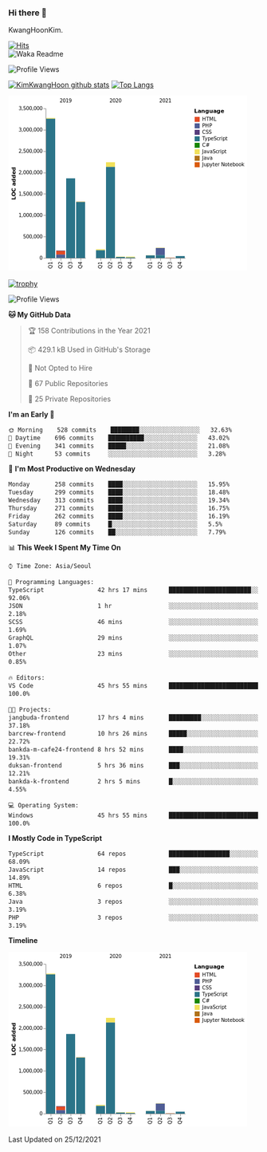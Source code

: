 ### Hi there 👋

KwangHoonKim.

[![Hits](https://hits.seeyoufarm.com/api/count/incr/badge.svg?url=https%3A%2F%2Fgithub.com%2Frhkdgns95)](https://hits.seeyoufarm.com)  
![Waka Readme](https://github.com/rhkdgns95/rhkdgns95/workflows/Waka%20Readme/badge.svg)

![Profile Views](http://img.shields.io/badge/Profile%20Views-0-blue)

[![KimKwangHoon github stats](https://github-readme-stats.vercel.app/api?username=rhkdgns95&show_icons=true)](https://github.com/rhkdgns95/github-readme-stats)   [![Top Langs](https://github-readme-stats.vercel.app/api/top-langs/?username=rhkdgns95&layout=compact)](https://github.com/rhkdgns95/github-readme-stats)   


![Chart not found](https://raw.githubusercontent.com/rhkdgns95/rhkdgns95/master/charts/bar_graph.png) 

[![trophy](https://github-profile-trophy.vercel.app/?username=rhkdgns95)](https://github.com/rhkdgns95/github-profile-trophy)

<!--START_SECTION:waka-->
![Profile Views](http://img.shields.io/badge/Profile%20Views-0-blue)

**🐱 My GitHub Data** 

> 🏆 158 Contributions in the Year 2021
 > 
> 📦 429.1 kB Used in GitHub's Storage 
 > 
> 🚫 Not Opted to Hire
 > 
> 📜 67 Public Repositories 
 > 
> 🔑 25 Private Repositories  
 > 
**I'm an Early 🐤** 

```text
🌞 Morning    528 commits    ████████░░░░░░░░░░░░░░░░░   32.63% 
🌆 Daytime    696 commits    ██████████░░░░░░░░░░░░░░░   43.02% 
🌃 Evening    341 commits    █████░░░░░░░░░░░░░░░░░░░░   21.08% 
🌙 Night      53 commits     ░░░░░░░░░░░░░░░░░░░░░░░░░   3.28%

```
📅 **I'm Most Productive on Wednesday** 

```text
Monday       258 commits    ████░░░░░░░░░░░░░░░░░░░░░   15.95% 
Tuesday      299 commits    ████░░░░░░░░░░░░░░░░░░░░░   18.48% 
Wednesday    313 commits    ████░░░░░░░░░░░░░░░░░░░░░   19.34% 
Thursday     271 commits    ████░░░░░░░░░░░░░░░░░░░░░   16.75% 
Friday       262 commits    ████░░░░░░░░░░░░░░░░░░░░░   16.19% 
Saturday     89 commits     █░░░░░░░░░░░░░░░░░░░░░░░░   5.5% 
Sunday       126 commits    ██░░░░░░░░░░░░░░░░░░░░░░░   7.79%

```


📊 **This Week I Spent My Time On** 

```text
⌚︎ Time Zone: Asia/Seoul

💬 Programming Languages: 
TypeScript               42 hrs 17 mins      ███████████████████████░░   92.06% 
JSON                     1 hr                ░░░░░░░░░░░░░░░░░░░░░░░░░   2.18% 
SCSS                     46 mins             ░░░░░░░░░░░░░░░░░░░░░░░░░   1.69% 
GraphQL                  29 mins             ░░░░░░░░░░░░░░░░░░░░░░░░░   1.07% 
Other                    23 mins             ░░░░░░░░░░░░░░░░░░░░░░░░░   0.85%

🔥 Editors: 
VS Code                  45 hrs 55 mins      █████████████████████████   100.0%

🐱‍💻 Projects: 
jangbuda-frontend        17 hrs 4 mins       █████████░░░░░░░░░░░░░░░░   37.18% 
barcrew-frontend         10 hrs 26 mins      █████░░░░░░░░░░░░░░░░░░░░   22.72% 
bankda-m-cafe24-frontend 8 hrs 52 mins       ████░░░░░░░░░░░░░░░░░░░░░   19.31% 
duksan-frontend          5 hrs 36 mins       ███░░░░░░░░░░░░░░░░░░░░░░   12.21% 
bankda-k-frontend        2 hrs 5 mins        █░░░░░░░░░░░░░░░░░░░░░░░░   4.55%

💻 Operating System: 
Windows                  45 hrs 55 mins      █████████████████████████   100.0%

```

**I Mostly Code in TypeScript** 

```text
TypeScript               64 repos            █████████████████░░░░░░░░   68.09% 
JavaScript               14 repos            ███░░░░░░░░░░░░░░░░░░░░░░   14.89% 
HTML                     6 repos             █░░░░░░░░░░░░░░░░░░░░░░░░   6.38% 
Java                     3 repos             ░░░░░░░░░░░░░░░░░░░░░░░░░   3.19% 
PHP                      3 repos             ░░░░░░░░░░░░░░░░░░░░░░░░░   3.19%

```


**Timeline**

![Chart not found](https://raw.githubusercontent.com/rhkdgns95/rhkdgns95/master/charts/bar_graph.png) 


 Last Updated on 25/12/2021
<!--END_SECTION:waka-->

